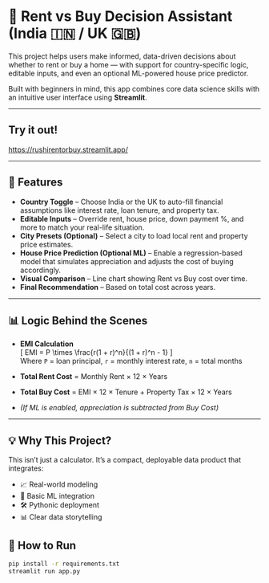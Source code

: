 # 🏡 Rent vs Buy Decision Assistant (India 🇮🇳 / UK 🇬🇧)

This project helps users make informed, data-driven decisions about whether to rent or buy a home — with support for country-specific logic, editable inputs, and even an optional ML-powered house price predictor.

Built with beginners in mind, this app combines core data science skills with an intuitive user interface using **Streamlit**.

---
## Try it out!
https://rushirentorbuy.streamlit.app/

---

## 🎯 Features

- **Country Toggle** – Choose India or the UK to auto-fill financial assumptions like interest rate, loan tenure, and property tax.
- **Editable Inputs** – Override rent, house price, down payment %, and more to match your real-life situation.
- **City Presets (Optional)** – Select a city to load local rent and property price estimates.
- **House Price Prediction (Optional ML)** – Enable a regression-based model that simulates appreciation and adjusts the cost of buying accordingly.
- **Visual Comparison** – Line chart showing Rent vs Buy cost over time.
- **Final Recommendation** – Based on total cost across years.

---

## 📊 Logic Behind the Scenes

- **EMI Calculation**  
  \[
  EMI = P \times \frac{r(1 + r)^n}{(1 + r)^n - 1}
  \]  
  Where `P` = loan principal, `r` = monthly interest rate, `n` = total months

- **Total Rent Cost** = Monthly Rent × 12 × Years  
- **Total Buy Cost** = EMI × 12 × Tenure + Property Tax × 12 × Years  
- *(If ML is enabled, appreciation is subtracted from Buy Cost)*

---

## 💡 Why This Project?

This isn’t just a calculator. It’s a compact, deployable data product that integrates:
- 📈 Real-world modeling
- 🧠 Basic ML integration
- 🛠️ Pythonic deployment
- 📊 Clear data storytelling

## 🚀 How to Run

```bash
pip install -r requirements.txt
streamlit run app.py
